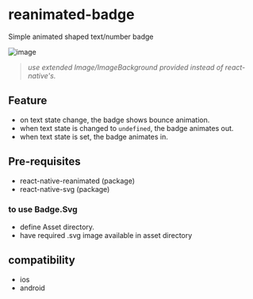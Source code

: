 # reanimated-badge
Simple animated shaped text/number badge

![image](https://github.com/tunasing/reanimated-badge/assets/5899265/a97de38d-92ff-49b8-a95f-8f2e25daddb6)

>*use extended Image/ImageBackground provided instead of react-native's.*

## Feature
- on text state change, the badge shows bounce animation.
- when text state is changed to `undefined`, the badge animates out.
- when text state is set, the badge animates in.

## Pre-requisites
- react-native-reanimated (package)
- react-native-svg (package)
### to use Badge.Svg
- define Asset directory.
- have required .svg image available in asset directory

## compatibility
- ios
- android
